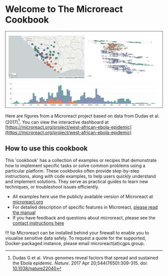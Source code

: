 # Welcome to The Microreact Cookbook



![Showcase image](./showcase.png)

Here are figures from a Microreact project based on data from Dudas et al. (2017)[^1]. You can view the interactive dashboard at [https://microreact.org/project/west-african-ebola-epidemic](https://microreact.org/project/west-african-ebola-epidemic)

## How to use this cookbook

This 'cookbook' has a collection of examples or recipes that demonstrate how to implement specific tasks or solve common problems using a particular platform. These cookbooks often provide step-by-step instructions, along with code examples, to help users quickly understand and implement solutions. They serve as practical guides to learn new techniques, or troubleshoot issues efficiently.

* All examples here use the publicly available version of Microreact at [microreact.org](https://microreact.org/)
* For detailed description of specific features in Microreact, [please read the manual](https://docs.microreact.org/)
* If you have feedback and questions about microreact, please see the [contact instructions here](https://docs.microreact.org/feedback/contact)

!!! tip 
    Microreact can be installed behind your firewall to enable you to visualise sensitive data safely.
    To request a quote for the supported, Docker-packaged instance, please email microreact(at)cgps.group.

[^1]: Dudas G et al. Virus genomes reveal factors that spread and sustained the Ebola epidemic. *Nature*. 2017 Apr 20;544(7650):309-315. doi: [10.1038/nature22040](http://dx.doi.org/10.1038/nature22040)